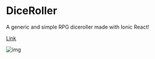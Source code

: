 # DiceRoller

A generic and simple RPG diceroller made with Ionic React! 

[Link](https://nyuriumuri.github.io/DiceRoller/)

![img](https://nyuriumuri.github.io/Projects/assets/images/DiceRoller/Screenshot_1.png)
